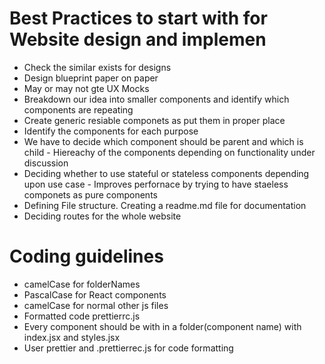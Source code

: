 # Best Practices to start with for Website design and implemen
  - Check the similar exists for designs
  - Design blueprint paper on paper
  - May or may not gte UX Mocks
  - Breakdown our idea into smaller components and identify which components are repeating
  - Create generic resiable componets as put them in proper place
  - Identify the components for each purpose
  - We have to decide which component should be parent and which is child - Hiereachy of the components depending on functionality under discussion
  - Deciding whether to use stateful or stateless components depending upon use case - Improves perfornace by trying to have staeless componets as pure components
  - Defining File structure. Creating a readme.md file for documentation
  - Deciding routes for the whole website
  
# Coding guidelines

  - camelCase for folderNames
  - PascalCase for React components
  - camelCase for normal other js files
  - Formatted code prettierrc.js
  - Every component should be with in a folder(component name) with index.jsx and styles.jsx
  - User prettier and .prettierrec.js for code formatting

